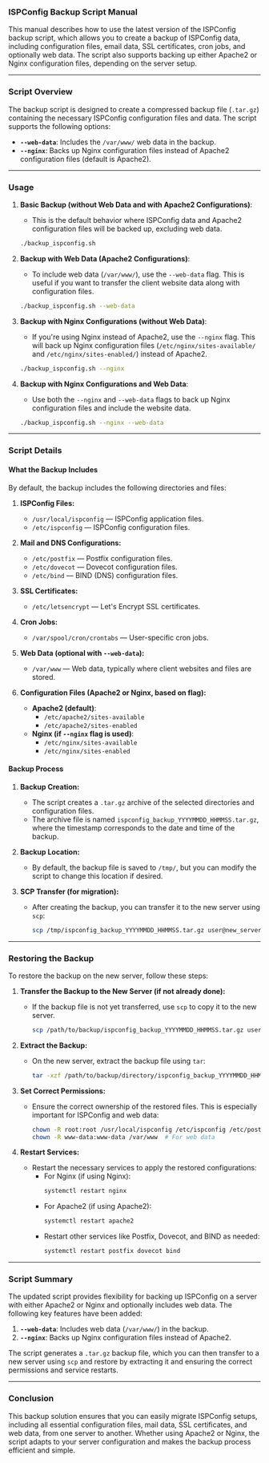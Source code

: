 ### **ISPConfig Backup Script Manual**

This manual describes how to use the latest version of the ISPConfig backup script, which allows you to create a backup of ISPConfig data, including configuration files, email data, SSL certificates, cron jobs, and optionally web data. The script also supports backing up either Apache2 or Nginx configuration files, depending on the server setup.

---

### **Script Overview**

The backup script is designed to create a compressed backup file (`.tar.gz`) containing the necessary ISPConfig configuration files and data. The script supports the following options:

- **`--web-data`**: Includes the `/var/www/` web data in the backup.
- **`--nginx`**: Backs up Nginx configuration files instead of Apache2 configuration files (default is Apache2).

---

### **Usage**

1. **Basic Backup (without Web Data and with Apache2 Configurations)**:
   - This is the default behavior where ISPConfig data and Apache2 configuration files will be backed up, excluding web data.
   ```bash
   ./backup_ispconfig.sh
   ```

2. **Backup with Web Data (Apache2 Configurations)**:
   - To include web data (`/var/www/`), use the `--web-data` flag. This is useful if you want to transfer the client website data along with configuration files.
   ```bash
   ./backup_ispconfig.sh --web-data
   ```

3. **Backup with Nginx Configurations (without Web Data)**:
   - If you're using Nginx instead of Apache2, use the `--nginx` flag. This will back up Nginx configuration files (`/etc/nginx/sites-available/` and `/etc/nginx/sites-enabled/`) instead of Apache2.
   ```bash
   ./backup_ispconfig.sh --nginx
   ```

4. **Backup with Nginx Configurations and Web Data**:
   - Use both the `--nginx` and `--web-data` flags to back up Nginx configuration files and include the website data.
   ```bash
   ./backup_ispconfig.sh --nginx --web-data
   ```

---

### **Script Details**

#### **What the Backup Includes**

By default, the backup includes the following directories and files:

1. **ISPConfig Files:**
   - `/usr/local/ispconfig` — ISPConfig application files.
   - `/etc/ispconfig` — ISPConfig configuration files.

2. **Mail and DNS Configurations:**
   - `/etc/postfix` — Postfix configuration files.
   - `/etc/dovecot` — Dovecot configuration files.
   - `/etc/bind` — BIND (DNS) configuration files.

3. **SSL Certificates:**
   - `/etc/letsencrypt` — Let's Encrypt SSL certificates.

4. **Cron Jobs:**
   - `/var/spool/cron/crontabs` — User-specific cron jobs.

5. **Web Data (optional with `--web-data`):**
   - `/var/www` — Web data, typically where client websites and files are stored.

6. **Configuration Files (Apache2 or Nginx, based on flag):**
   - **Apache2 (default)**:
     - `/etc/apache2/sites-available`
     - `/etc/apache2/sites-enabled`
   - **Nginx (if `--nginx` flag is used)**:
     - `/etc/nginx/sites-available`
     - `/etc/nginx/sites-enabled`

#### **Backup Process**

1. **Backup Creation:**
   - The script creates a `.tar.gz` archive of the selected directories and configuration files.
   - The archive file is named `ispconfig_backup_YYYYMMDD_HHMMSS.tar.gz`, where the timestamp corresponds to the date and time of the backup.

2. **Backup Location:**
   - By default, the backup file is saved to `/tmp/`, but you can modify the script to change this location if desired.

3. **SCP Transfer (for migration):**
   - After creating the backup, you can transfer it to the new server using `scp`:
     ```bash
     scp /tmp/ispconfig_backup_YYYYMMDD_HHMMSS.tar.gz user@new_server:/path/to/backup/directory
     ```

---

### **Restoring the Backup**

To restore the backup on the new server, follow these steps:

1. **Transfer the Backup to the New Server (if not already done):**
   - If the backup file is not yet transferred, use `scp` to copy it to the new server.
     ```bash
     scp /path/to/backup/ispconfig_backup_YYYYMMDD_HHMMSS.tar.gz user@new_server:/path/to/backup/directory
     ```

2. **Extract the Backup:**
   - On the new server, extract the backup file using `tar`:
     ```bash
     tar -xzf /path/to/backup/directory/ispconfig_backup_YYYYMMDD_HHMMSS.tar.gz -C /
     ```

3. **Set Correct Permissions:**
   - Ensure the correct ownership of the restored files. This is especially important for ISPConfig and web data:
     ```bash
     chown -R root:root /usr/local/ispconfig /etc/ispconfig /etc/postfix /etc/dovecot /etc/bind /var/vmail /etc/letsencrypt
     chown -R www-data:www-data /var/www  # For web data
     ```

4. **Restart Services:**
   - Restart the necessary services to apply the restored configurations:
     - For Nginx (if using Nginx):
       ```bash
       systemctl restart nginx
       ```
     - For Apache2 (if using Apache2):
       ```bash
       systemctl restart apache2
       ```
     - Restart other services like Postfix, Dovecot, and BIND as needed:
       ```bash
       systemctl restart postfix dovecot bind
       ```

---

### **Script Summary**

The updated script provides flexibility for backing up ISPConfig on a server with either Apache2 or Nginx and optionally includes web data. The following key features have been added:

1. **`--web-data`**: Includes web data (`/var/www/`) in the backup.
2. **`--nginx`**: Backs up Nginx configuration files instead of Apache2.

The script generates a `.tar.gz` backup file, which you can then transfer to a new server using `scp` and restore by extracting it and ensuring the correct permissions and service restarts.

---

### **Conclusion**

This backup solution ensures that you can easily migrate ISPConfig setups, including all essential configuration files, mail data, SSL certificates, and web data, from one server to another. Whether using Apache2 or Nginx, the script adapts to your server configuration and makes the backup process efficient and simple.
